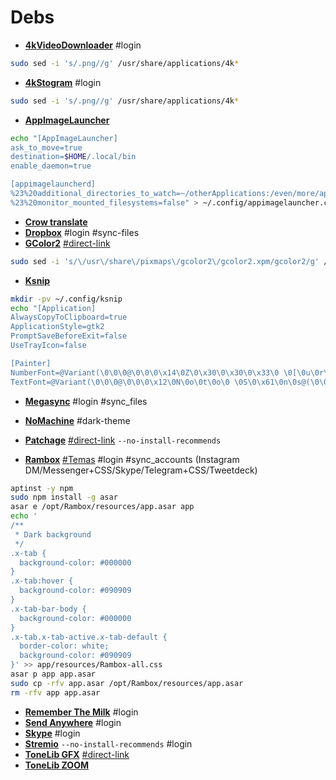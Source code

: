 # Debs
 - [**4kVideoDownloader**](https://www.4kdownload.com/pt-br/products/product-videodownloader) #login
```bash
sudo sed -i 's/.png//g' /usr/share/applications/4k*
```
 - [**4kStogram**](https://www.4kdownload.com/pt-br/products/product-stogram) #login
```bash
sudo sed -i 's/.png//g' /usr/share/applications/4k*
```
 - [**AppImageLauncher**](https://github.com/TheAssassin/AppImageLauncher/releases)
```bash
echo "[AppImageLauncher]
ask_to_move=true
destination=$HOME/.local/bin
enable_daemon=true

[appimagelauncherd]
%23%20additional_directories_to_watch=~/otherApplications:/even/more/applications
%23%20monitor_mounted_filesystems=false" > ~/.config/appimagelauncher.cfg
```
 - [**Crow translate**](https://github.com/crow-translate/crow-translate/releases)
 - [**Dropbox**](https://www.dropbox.com/install) #login #sync-files
 - [**GColor2**](https://packages.ubuntu.com/xenial/amd64/gcolor2/download) [#direct-link](http://mirrors.kernel.org/ubuntu/pool/universe/g/gcolor2/gcolor2_0.4-2.1ubuntu1_amd64.deb)
 ```bash
 sudo sed -i 's/\/usr\/share\/pixmaps\/gcolor2\/gcolor2.xpm/gcolor2/g' /usr/share/applications/gcolor2.desktop
 ```
 - [**Ksnip**](https://github.com/ksnip/ksnip/releases)
```bash
mkdir -pv ~/.config/ksnip
echo "[Application]
AlwaysCopyToClipboard=true
ApplicationStyle=gtk2
PromptSaveBeforeExit=false
UseTrayIcon=false

[Painter]
NumberFont=@Variant(\0\0\0@\0\0\0\x14\0Z\0\x30\0\x30\0\x33\0 \0[\0u\0r\0w\0]@>\0\0\0\0\0\0\xff\xff\xff\xff\x5\x1\0K\x10)
TextFont=@Variant(\0\0\0@\0\0\0\x12\0N\0o\0t\0o\0 \0S\0\x61\0n\0s@(\0\0\0\0\0\0\xff\xff\xff\xff\x5\x1\0\x32\x10)" > ~/.config/ksnip/ksnip.conf
```
 - [**Megasync**](https://mega.nz/sync) #login #sync_files
 - [**NoMachine**](https://www.nomachine.com/download/linux&id=1) #dark-theme
 - [**Patchage**](https://packages.ubuntu.com/eoan/amd64/patchage/download) [#direct-link](http://mirrors.kernel.org/ubuntu/pool/universe/p/patchage/patchage_1.0.0~dfsg0-0.2_amd64.deb) `--no-install-recommends`
 
 - [**Rambox**](https://github.com/ramboxapp/community-edition/releases) [#Temas](http://my.opendesktop.org/s/9Nq2Z9LffAwQCXm) #login #sync_accounts (Instagram DM/Messenger+CSS/Skype/Telegram+CSS/Tweetdeck)
```bash
aptinst -y npm
sudo npm install -g asar
asar e /opt/Rambox/resources/app.asar app
echo '
/**
 * Dark background
 */
.x-tab {
  background-color: #000000
}
.x-tab:hover {
  background-color: #090909
}
.x-tab-bar-body {
  background-color: #000000
}
.x-tab.x-tab-active.x-tab-default {
  border-color: white;
  background-color: #090909
}' >> app/resources/Rambox-all.css
asar p app app.asar
sudo cp -rfv app.asar /opt/Rambox/resources/app.asar
rm -rfv app app.asar
```
 - [**Remember The Milk**](https://www.rememberthemilk.com/services/linux/) #login
 - [**Send Anywhere**](https://send-anywhere.com/file-transfer) #login
 - [**Skype**](https://www.skype.com/pt-br/get-skype/) #login
 - [**Stremio**](https://www.stremio.com/downloads) `--no-install-recommends` #login
 - [**ToneLib GFX**](http://www.vst4free.com/free_vst.php?plugin=ToneLib-GFX&id=3003) [#direct-link](http://www.vst4free.com/get_plug.php?linux=ToneLib-GFX-amd64.deb)
 - [**ToneLib ZOOM**](https://www.tonelib.net/download/)